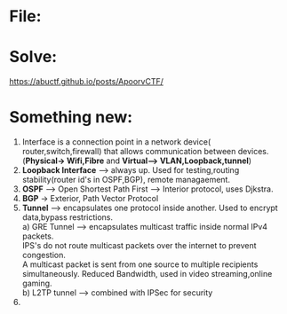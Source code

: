 # File:

# Solve:
https://abuctf.github.io/posts/ApoorvCTF/
# Something new:
1) Interface is a connection point in a network device( router,switch,firewall) that allows communication between devices. (**Physical-> Wifi,Fibre** and **Virtual--> VLAN,Loopback,tunnel**)
2) **Loopback Interface** --> always up. Used for testing,routing stability(router id's in OSPF,BGP), remote managaement.
3) **OSPF** --> Open Shortest Path First --> Interior protocol, uses Djkstra.
4) **BGP** -> Exterior, Path Vector Protocol
5) **Tunnel** --> encapsulates one protocol inside another. Used to encrypt data,bypass restrictions.  
       a) GRE Tunnel -->   encapsulates multicast traffic inside normal IPv4 packets.  
                           IPS's do not route multicast packets over the internet to prevent congestion.  
                           A multicast packet is sent from one source to multiple recipients simultaneously. Reduced Bandwidth, used in video streaming,online gaming.  
       b) L2TP tunnel --> combined with IPSec for security
6) 
